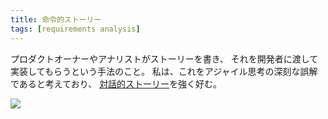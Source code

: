 ```yaml
---
title: 命令的ストーリー
tags: [requirements analysis]
---
```


プロダクトオーナーやアナリストがストーリーを書き、
それを開発者に渡して実装してもらうという手法のこと。
私は、これをアジャイル思考の深刻な誤解であると考えており、
[対話的ストーリー](/ConversationalStories)を強く好む。

![](https://martinfowler.com/bliki/images/conversationalStories/decreed.png)

